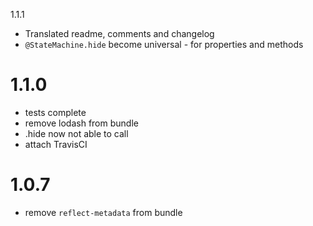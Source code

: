1.1.1
- Translated readme, comments and changelog
- `@StateMachine.hide` become universal - for properties and methods

# 1.1.0
- tests complete
- remove lodash from bundle
- .hide now not able to call
- attach TravisCI

# 1.0.7
- remove `reflect-metadata` from bundle
